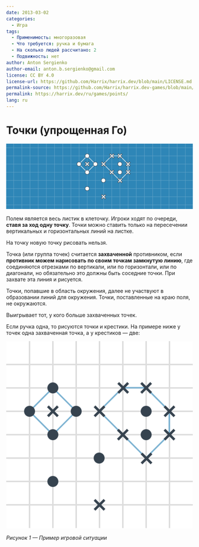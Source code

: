 ```yaml
---
date: 2013-03-02
categories:
  - Игра
tags:
  - Применимость: многоразовая
  - Что требуется: ручка и бумага
  - На сколько людей рассчитано: 2
  - Подвижность: нет
author: Anton Sergienko
author-email: anton.b.sergienko@gmail.com
license: CC BY 4.0
license-url: https://github.com/Harrix/harrix.dev/blob/main/LICENSE.md
permalink-source: https://github.com/Harrix/harrix.dev-games/blob/main/points/points.md
permalink: https://harrix.dev/ru/games/points/
lang: ru
---
```


# Точки (упрощенная Го)

![Featured image](featured-image.svg)

Полем является весь листик в клеточку. Игроки ходят по очереди, **ставя за ход одну точку**. Точки можно ставить только на пересечении вертикальных и горизонтальных линий на листке.

На точку новую точку рисовать нельзя.

Точка (или группа точек) считается **захваченной** противником, если **противник можем нарисовать по своим точкам замкнутую линию**, где соединяются отрезками по вертикали, или по горизонтали, или по диагонали, но обязательно это должны быть соседние точки. При захвате эта линия и рисуется.

Точки, попавшие в область окружения, далее не участвуют в образовании линий для окружения. Точки, поставленные на краю поля, не окружаются.

Выигрывает тот, у кого больше захваченных точек.

Если ручка одна, то рисуются точки и крестики. На примере ниже у точек одна захваченная точка, а у крестиков — две:

![Пример игровой ситуации](img/game.svg)

_Рисунок 1 — Пример игровой ситуации_
